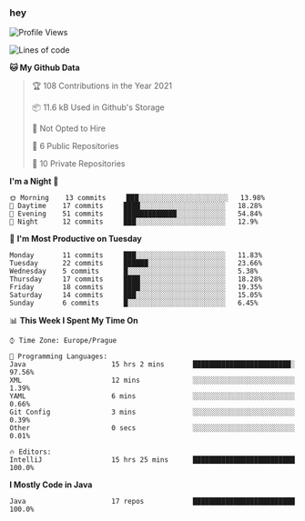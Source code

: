 ### hey

<!--START_SECTION:waka-->
![Profile Views](http://img.shields.io/badge/Profile%20Views-6-blue)

![Lines of code](https://img.shields.io/badge/From%20Hello%20World%20I%27ve%20Written-46663%20lines%20of%20code-blue)

**🐱 My Github Data** 

> 🏆 108 Contributions in the Year 2021
 > 
> 📦 11.6 kB Used in Github's Storage 
 > 
> 🚫 Not Opted to Hire
 > 
> 📜 6 Public Repositories 
 > 
> 🔑 10 Private Repositories  
 > 
**I'm a Night 🦉** 

```text
🌞 Morning    13 commits     ███░░░░░░░░░░░░░░░░░░░░░░   13.98% 
🌆 Daytime    17 commits     ████░░░░░░░░░░░░░░░░░░░░░   18.28% 
🌃 Evening    51 commits     █████████████░░░░░░░░░░░░   54.84% 
🌙 Night      12 commits     ███░░░░░░░░░░░░░░░░░░░░░░   12.9%

```
📅 **I'm Most Productive on Tuesday** 

```text
Monday       11 commits     ███░░░░░░░░░░░░░░░░░░░░░░   11.83% 
Tuesday      22 commits     ██████░░░░░░░░░░░░░░░░░░░   23.66% 
Wednesday    5 commits      █░░░░░░░░░░░░░░░░░░░░░░░░   5.38% 
Thursday     17 commits     ████░░░░░░░░░░░░░░░░░░░░░   18.28% 
Friday       18 commits     ████░░░░░░░░░░░░░░░░░░░░░   19.35% 
Saturday     14 commits     ███░░░░░░░░░░░░░░░░░░░░░░   15.05% 
Sunday       6 commits      █░░░░░░░░░░░░░░░░░░░░░░░░   6.45%

```


📊 **This Week I Spent My Time On** 

```text
⌚︎ Time Zone: Europe/Prague

💬 Programming Languages: 
Java                     15 hrs 2 mins       ████████████████████████░   97.56% 
XML                      12 mins             ░░░░░░░░░░░░░░░░░░░░░░░░░   1.39% 
YAML                     6 mins              ░░░░░░░░░░░░░░░░░░░░░░░░░   0.66% 
Git Config               3 mins              ░░░░░░░░░░░░░░░░░░░░░░░░░   0.39% 
Other                    0 secs              ░░░░░░░░░░░░░░░░░░░░░░░░░   0.01%

🔥 Editors: 
IntelliJ                 15 hrs 25 mins      █████████████████████████   100.0%

```

**I Mostly Code in Java** 

```text
Java                     17 repos            █████████████████████████   100.0%

```



<!--END_SECTION:waka-->
